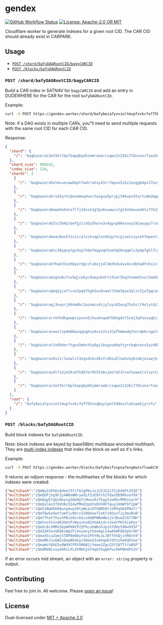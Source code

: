 # gendex

<p>
  <a href="https://github.com/web3-storage/gendex/actions/workflows/release.yml"><img alt="GitHub Workflow Status" src="https://img.shields.io/github/actions/workflow/status/web3-storage/gendex/test.yml?branch=main&style=for-the-badge" /></a>
  <a href="https://github.com/web3-storage/gendex/blob/main/LICENSE.md"><img alt="License: Apache-2.0 OR MIT" src="https://img.shields.io/badge/LICENSE-Apache--2.0%20OR%20MIT-yellow?style=for-the-badge" /></a>
</p>

Cloudflare worker to generate indexes for a given root CID. The CAR CID should already exist in CARPARK.

## Usage

* [`POST /shard/bafyDAGRootCID/bagyCARCID`](#post-shardbafydagrootcidbagycarcid)
* [`POST /blocks/bafyDAGRootCID`](#post-blocksbafydagrootcid)

### `POST /shard/bafyDAGRootCID/bagyCARCID`

Build a CAR index in SATNAV for `bagyCARCID` and add an entry in DUDEWHERE for the CAR for the root `bafyDAGRootCID`.

Example:

```sh
curl -X POST https://gendex.worker/shard/bafybeia7yvvioltmupfxvkcfef75htxqbyylpot5ddxuzla5zaokjyrvfu/bagbaierai3ot5krlbplbapqbym5immraoercsqwz2v226i77dcxnxrfaazbq
```

Note: if a DAG exists in multiple CARs, you"ll need to send multiple requests with the same root CID for each CAR CID.

Response:

```json
{
  "shard": {
    "/": "bagbaierai3ot5krlbplbapqbym5immraoercsqwz2v226i77dcxnxrfaazbq"
  },
  "shard_size": 980242,
  "index_size": 110,
  "shards": [
    {
      "/": "bagbaiera5etmvuesawkbpt7wdcrahsy43rr7mpux5iki2asggb4ps27ovyta"
    },
    {
      "/": "bagbaiera5rsd3yrhibnsmmeq4vertwiguu5prjpj54kvpo3turtxdm2mpp3q"
    },
    {
      "/": "bagbaiera6awehe5enzflfj3dssk3g7pv6xwawcxlglbn5muveo6lu7fb2yrq"
    },
    {
      "/": "bagbaierab3ic5b4p3aefgjli45y5horw3v4gyxp68esouu24jwyygs7ruwwa"
    },
    {
      "/": "bagbaierabwac6wv57zciccalsikvqplncmtqytncpjuwluiyseh7mpextzta"
    },
    {
      "/": "bagbaieradnc36yqvptgs4zplhdw7mqywqk5xm3q56xqqmlx3ympfgklfcy5a"
    },
    {
      "/": "bagbaierahfhak33iohbyordgczlvbojj4l3m3hdu4vv4cxdb3adfshsivl7a"
    },
    {
      "/": "bagbaieramzgtw6cfvv5qjcekyc4xeyukdrtz3imr5kq3tewm43vzc5om5u3q"
    },
    {
      "/": "bagbaieraqbq2yjaflcvo3yq5fhgk5xu5naatl5em3qse3qlzc5jw7gqcadcq"
    },
    {
      "/": "bagbaieraqj3vwyrjk64e6bc3azaecxdzjylsyi62wsg75shslf4olytdz3ca"
    },
    {
      "/": "bagbaierarrmfkdkgowpvipusv6jhuu6xqa6fbbkgdvt5cmj3qfaoxyq6jiaq"
    },
    {
      "/": "bagbaieraseeulzpdm66wzqqnghzy4ssz2zi4lpfhmmwdq7nnrqmbrxgelmrq"
    },
    {
      "/": "bagbaierat3zdh6erftgou5mhzthy6giibxgzumhpttyrcbqbcexs5yz46kya"
    },
    {
      "/": "bagbaierav6viirlexwlct3xqsdckcdksfcdbia5lnwhzkqhidmjeiawjhrra"
    },
    {
      "/": "bagbaieray4lfu3jm2ksd76d67er6t5tebvjmz7a53rna7noaeelvlvyitgga"
    },
    {
      "/": "bagbaierai3ot5krlbplbapqbym5immraobrcsqwz2v226i77dcxnxrfaazbq"
    }
  ],
  "root": {
    "/": "bafybeia7yvvioltmupfxvkcfef75htxqbyylpot5ddxuzla5zaokjyrvfu"
  }
}
```

### `POST /blocks/bafyDAGRootCID`

Build block indexes for `bafyDAGRootCID`.

Note: block indexes are keyed by base58btc multibase encoded multihash. They are [multi-index indexes](https://github.com/alanshaw/cardex#multi-index-index) that index the block _as well as_ it's links.

Example:

```sh
curl -X POST https://gendex.worker/blocks/bafybeifsspna7evg6wtxfluwbt36c3e4yapq6vze3vaut2izwl72ombxrm
```

It returns an ndjson response - the multihashes of the blocks for which indexes were created:

```json
{"multihash":"zQmNy1SPkEn8dee73fiT63gPNsJxjUZJGZsT2j6dGPtZ41D"}
{"multihash":"zQmQUPjhg9FZy4WDeWNryedLF5zE8fvh2TQaxQD9RKvoY8X"}
{"multihash":"zQmQqyE7qbLNoysg3QeNyTcHwoz6zTbgyGzw9kvRM5niqrH"}
{"multihash":"zQmQvCexSfUUVAzSS4yPMoQ3pGYoDVhHFTquy1A6Wf9f2pW"}
{"multihash":"zQmS1Nw6RUkBunpmvpsRtyWLmiDThWDb9t1tMYqU64PWaTr"}
{"multihash":"zQmTQw5a9wtfomFivQbrv1S8Q4aef2vKfzXQvoTiy3msNvB"}
{"multihash":"zQmTfhvF7haihPBib9sckGzsdmBFWNeWbzjVJBvmZCA77WH"}
{"multihash":"zQmVvnfkJxdKSUmtPzWyovhxN2XXAAjdrxvkdrPKC6LkPps"}
{"multihash":"zQmXc8cXMMx5bpWPkNYPZZPkLahWKohJpiX7dHy59NvH5SF"}
{"multihash":"zQmZdXtovGKQbsWp2FiXwimzyCbdoAgLS4wAkWh8QXpXrbD"}
{"multihash":"zQma55cuZomjSTBP8m9DyYUo1PVYHLxL38ffhSQjihR6tk9"}
{"multihash":"zQmaMk3JuGW2sDepNkdeycG6moX3x84qoK7dYnzheKUEUee"}
{"multihash":"zQmaWsY8hE5xRWX97FRYGMAB1jYmoe3ZgcCDf28TTtfoN5P"}
{"multihash":"zQmdMoNCxuyd4RiLFLdtMmUjGtGqU7kqqHfucRmPNm4PUJU"}
```

If an error occurs mid stream, an object with an `error: string` property is output.

## Contributing

Feel free to join in. All welcome. Please [open an issue](https://github.com/web3-storage/gendex/issues)!

## License

Dual-licensed under [MIT + Apache 2.0](https://github.com/web3-storage/gendex/blob/main/LICENSE.md)
